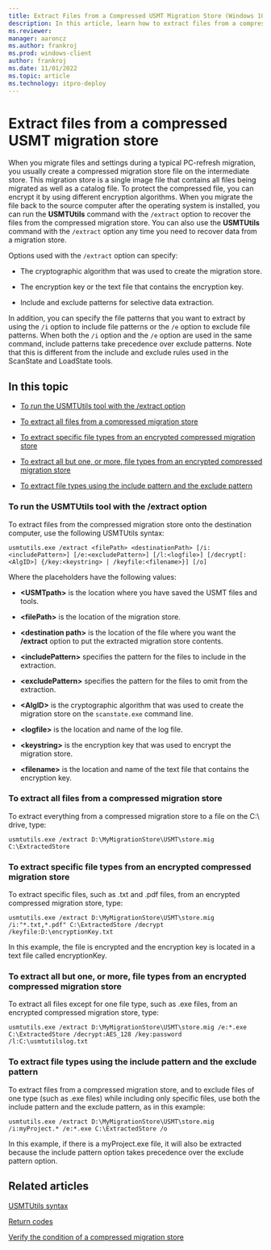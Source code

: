 ```yaml
---
title: Extract Files from a Compressed USMT Migration Store (Windows 10)
description: In this article, learn how to extract files from a compressed User State Migration Tool (USMT) migration store.
ms.reviewer: 
manager: aaroncz
ms.author: frankroj
ms.prod: windows-client
author: frankroj
ms.date: 11/01/2022
ms.topic: article
ms.technology: itpro-deploy
---
```


# Extract files from a compressed USMT migration store

When you migrate files and settings during a typical PC-refresh migration, you usually create a compressed migration store file on the intermediate store. This migration store is a single image file that contains all files being migrated as well as a catalog file. To protect the compressed file, you can encrypt it by using different encryption algorithms. When you migrate the file back to the source computer after the operating system is installed, you can run the **USMTUtils** command with the `/extract` option to recover the files from the compressed migration store. You can also use the **USMTUtils** command with the `/extract` option any time you need to recover data from a migration store.

Options used with the `/extract` option can specify:

- The cryptographic algorithm that was used to create the migration store.

- The encryption key or the text file that contains the encryption key.

- Include and exclude patterns for selective data extraction.

In addition, you can specify the file patterns that you want to extract by using the `/i` option to include file patterns or the `/e` option to exclude file patterns. When both the `/i` option and the `/e` option are used in the same command, include patterns take precedence over exclude patterns. Note that this is different from the include and exclude rules used in the ScanState and LoadState tools.

## In this topic

- [To run the USMTUtils tool with the /extract option](#to-run-the-usmtutils-tool-with-the-extract-option)

- [To extract all files from a compressed migration store](#to-extract-all-files-from-a-compressed-migration-store)

- [To extract specific file types from an encrypted compressed migration store](#to-extract-specific-file-types-from-an-encrypted-compressed-migration-store)

- [To extract all but one, or more, file types from an encrypted compressed migration store](#to-extract-all-but-one-or-more-file-types-from-an-encrypted-compressed-migration-store)

- [To extract file types using the include pattern and the exclude pattern](#to-extract-file-types-using-the-include-pattern-and-the-exclude-pattern)

### To run the USMTUtils tool with the /extract option

To extract files from the compressed migration store onto the destination computer, use the following USMTUtils syntax:

``` syntax
usmtutils.exe /extract <filePath> <destinationPath> [/i:<includePattern>] [/e:<excludePattern>] [/l:<logfile>] [/decrypt[:<AlgID>] {/key:<keystring> | /keyfile:<filename>}] [/o]
```

Where the placeholders have the following values:

- **&lt;USMTpath&gt;** is the location where you have saved the USMT files and tools.

- **&lt;filePath&gt;** is the location of the migration store.

- **&lt;destination path&gt;** is the location of the file where you want the **/extract** option to put the extracted migration store contents.

- **&lt;includePattern&gt;** specifies the pattern for the files to include in the extraction.

- **&lt;excludePattern&gt;** specifies the pattern for the files to omit from the extraction.

- **&lt;AlgID&gt;** is the cryptographic algorithm that was used to create the migration store on the `scanstate.exe` command line.

- **&lt;logfile&gt;** is the location and name of the log file.

- **&lt;keystring&gt;** is the encryption key that was used to encrypt the migration store.

- **&lt;filename&gt;** is the location and name of the text file that contains the encryption key.

### To extract all files from a compressed migration store

To extract everything from a compressed migration store to a file on the C:\\ drive, type:

``` syntax
usmtutils.exe /extract D:\MyMigrationStore\USMT\store.mig C:\ExtractedStore
```

### To extract specific file types from an encrypted compressed migration store

To extract specific files, such as .txt and .pdf files, from an encrypted compressed migration store, type:

``` syntax
usmtutils.exe /extract D:\MyMigrationStore\USMT\store.mig /i:"*.txt,*.pdf" C:\ExtractedStore /decrypt /keyfile:D:\encryptionKey.txt
```

In this example, the file is encrypted and the encryption key is located in a text file called encryptionKey.

### To extract all but one, or more, file types from an encrypted compressed migration store

To extract all files except for one file type, such as .exe files, from an encrypted compressed migration store, type:

``` syntax
usmtutils.exe /extract D:\MyMigrationStore\USMT\store.mig /e:*.exe C:\ExtractedStore /decrypt:AES_128 /key:password /l:C:\usmtutilslog.txt
```

### To extract file types using the include pattern and the exclude pattern

To extract files from a compressed migration store, and to exclude files of one type (such as .exe files) while including only specific files, use both the include pattern and the exclude pattern, as in this example:

``` syntax
usmtutils.exe /extract D:\MyMigrationStore\USMT\store.mig /i:myProject.* /e:*.exe C:\ExtractedStore /o
```

In this example, if there is a myProject.exe file, it will also be extracted because the include pattern option takes precedence over the exclude pattern option.

## Related articles

[USMTUtils syntax](usmt-utilities.md)

[Return codes](usmt-return-codes.md)

[Verify the condition of a compressed migration store](verify-the-condition-of-a-compressed-migration-store.md)
